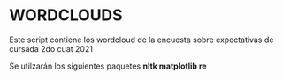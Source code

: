 # WORDCLOUDS
Este script contiene los wordcloud de la encuesta sobre expectativas de cursada 2do cuat 2021

Se utilzarán los siguientes paquetes
__nltk
matplotlib
re__
